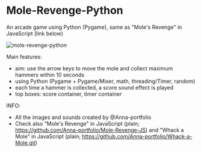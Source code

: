 # Mole-Revenge-Python
An arcade game using Python (Pygame), same as "Mole's Revenge" in JavaScript (link below)

![mole-revenge-python](https://user-images.githubusercontent.com/75646880/112770044-e4fde900-9024-11eb-9019-3aa589f44642.png)


Main features:
- aim: use the arrow keys to move the mole and collect maximum hammers within 10 seconds
- using Python (Pygame + Pygame/Mixer, math, threading/Timer, random)
- each time a hammer is collected, a score sound effect is played
- top boxes: score container, timer container

INFO: 
- All the images and sounds created by @Anna-portfolio
- Check also "Mole's Revenge" in JavaScript (plain; https://github.com/Anna-portfolio/Mole-Revenge-JS) and "Whack a Mole" in JavaScript (plain; https://github.com/Anna-portfolio/Whack-a-Mole.git)
